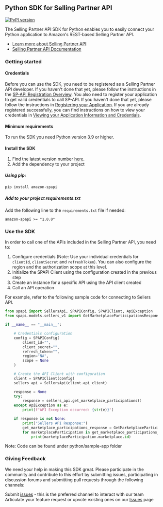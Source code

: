 ## Python SDK for Selling Partner API
[![PyPI version](https://badge.fury.io/py/)]()

<!-- youtube video is under creating -->
<!-- [![Video Thumbnail](docs/video-thumbnail.png)]()

*Click on the image to watch the video.* -->

The Selling Partner API SDK for Python enables you to easily connect your Python application to Amazon's REST-based Selling Partner API.

* [Learn more about Selling Partner API](https://developer.amazonservices.com/)
* [Selling Partner API Documentation](https://developer-docs.amazon.com/sp-api/)

### Getting started

#### Credentials

Before you can use the SDK, you need to be registered as a Selling Partner API developer. If you haven't done that yet, please follow the instructions in the [SP-API Registration Overview](https://developer-docs.amazon.com/sp-api/docs/sp-api-registration-overview).
You also need to register your application to get valid credentials to call SP-API. If you haven't done that yet, please follow the instructions in [Registering your Application](https://developer-docs.amazon.com/sp-api/docs/registering-your-application).
If you are already registered successfully, you can find instructions on how to view your credentials in [Viewing your Application Information and Credentials](https://developer-docs.amazon.com/sp-api/docs/viewing-your-application-information-and-credentials).

#### Minimum requirements

To run the SDK you need Python version 3.9 or higher.

#### Install the SDK

1. Find the latest version number [here](https://github.com/amzn/selling-partner-api-sdk/releases).
2. Add the dependency to your project


##### Using pip:
```bash
pip install amazon-spapi
```

##### Add to your project requirements.txt
Add the following line to the `requirements.txt` file if needed:
```
amazon-spapi >= "1.0.0"
```

### Use the SDK

In order to call one of the APIs included in the Selling Partner API, you need to:
1. Configure credentials (Note: Use your individual credentials for `clientId`, `clientSecret` and `refreshToken`). 
   You can also configure the region and the authorization scope at this level.
2. Initialize the SPAPI Client using the configuration created in the previous step 
3. Create an instance for a specific API using the API client created
4. Call an API operation

For example, refer to the following sample code for connecting to Sellers API.

```python
from spapi import SellersApi, SPAPIConfig, SPAPIClient, ApiException
from spapi.models.sellers_v1 import GetMarketplaceParticipationsResponse

if __name__ == "__main__":

    # Credentials configuration
    config = SPAPIConfig(
        client_id="",
        client_secret="",
        refresh_token="",
        region="NA",
        scope = None
    )

    # Create the API Client with configuration
    client = SPAPIClient(config)
    sellers_api = SellersApi(client.api_client)

    response = None
    try:
        response = sellers_api.get_marketplace_participations()
    except ApiException as e:
        print(f"API Exception occurred: {str(e)}")

    if response is not None:
        print("Sellers API Response:")
        get_marketplace_participations_response = GetMarketplaceParticipationsResponse(response.payload)
        for marketplaceParticipation in get_marketplace_participations_response.payload:
            print(marketplaceParticipation.marketplace.id)
```

Note: Code can be found under python/sample-app folder

### Giving Feedback

We need your help in making this SDK great. Please participate in the community and contribute to this effort by submitting issues, participating in discussion forums and submitting pull requests through the following channels:

Submit [issues](https://github.com/amzn/selling-partner-api-sdk/issues/new/choose) - this is the preferred channel to interact with our team
Articulate your feature request or upvote existing ones on our [Issues][sdk-issues] page

[sdk-issues]: https://github.com/amzn/selling-partner-api-sdk/issues

